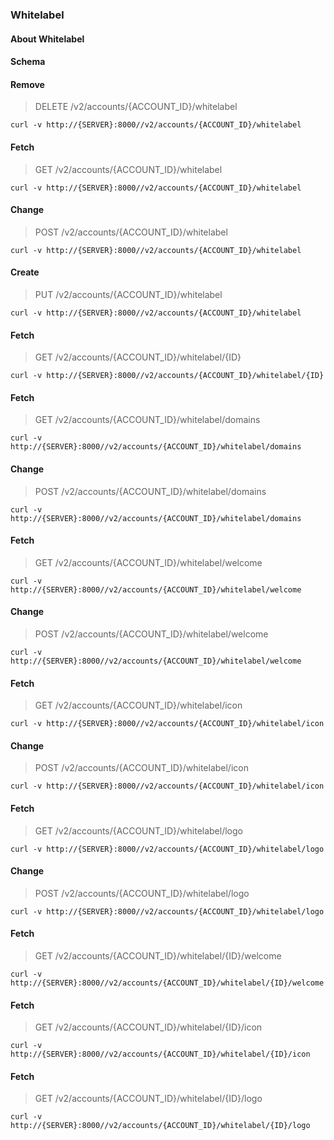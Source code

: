 ### Whitelabel

#### About Whitelabel

#### Schema



#### Remove

> DELETE /v2/accounts/{ACCOUNT_ID}/whitelabel

```curl
curl -v http://{SERVER}:8000//v2/accounts/{ACCOUNT_ID}/whitelabel
```

#### Fetch

> GET /v2/accounts/{ACCOUNT_ID}/whitelabel

```curl
curl -v http://{SERVER}:8000//v2/accounts/{ACCOUNT_ID}/whitelabel
```

#### Change

> POST /v2/accounts/{ACCOUNT_ID}/whitelabel

```curl
curl -v http://{SERVER}:8000//v2/accounts/{ACCOUNT_ID}/whitelabel
```

#### Create

> PUT /v2/accounts/{ACCOUNT_ID}/whitelabel

```curl
curl -v http://{SERVER}:8000//v2/accounts/{ACCOUNT_ID}/whitelabel
```

#### Fetch

> GET /v2/accounts/{ACCOUNT_ID}/whitelabel/{ID}

```curl
curl -v http://{SERVER}:8000//v2/accounts/{ACCOUNT_ID}/whitelabel/{ID}
```

#### Fetch

> GET /v2/accounts/{ACCOUNT_ID}/whitelabel/domains

```curl
curl -v http://{SERVER}:8000//v2/accounts/{ACCOUNT_ID}/whitelabel/domains
```

#### Change

> POST /v2/accounts/{ACCOUNT_ID}/whitelabel/domains

```curl
curl -v http://{SERVER}:8000//v2/accounts/{ACCOUNT_ID}/whitelabel/domains
```

#### Fetch

> GET /v2/accounts/{ACCOUNT_ID}/whitelabel/welcome

```curl
curl -v http://{SERVER}:8000//v2/accounts/{ACCOUNT_ID}/whitelabel/welcome
```

#### Change

> POST /v2/accounts/{ACCOUNT_ID}/whitelabel/welcome

```curl
curl -v http://{SERVER}:8000//v2/accounts/{ACCOUNT_ID}/whitelabel/welcome
```

#### Fetch

> GET /v2/accounts/{ACCOUNT_ID}/whitelabel/icon

```curl
curl -v http://{SERVER}:8000//v2/accounts/{ACCOUNT_ID}/whitelabel/icon
```

#### Change

> POST /v2/accounts/{ACCOUNT_ID}/whitelabel/icon

```curl
curl -v http://{SERVER}:8000//v2/accounts/{ACCOUNT_ID}/whitelabel/icon
```

#### Fetch

> GET /v2/accounts/{ACCOUNT_ID}/whitelabel/logo

```curl
curl -v http://{SERVER}:8000//v2/accounts/{ACCOUNT_ID}/whitelabel/logo
```

#### Change

> POST /v2/accounts/{ACCOUNT_ID}/whitelabel/logo

```curl
curl -v http://{SERVER}:8000//v2/accounts/{ACCOUNT_ID}/whitelabel/logo
```

#### Fetch

> GET /v2/accounts/{ACCOUNT_ID}/whitelabel/{ID}/welcome

```curl
curl -v http://{SERVER}:8000//v2/accounts/{ACCOUNT_ID}/whitelabel/{ID}/welcome
```

#### Fetch

> GET /v2/accounts/{ACCOUNT_ID}/whitelabel/{ID}/icon

```curl
curl -v http://{SERVER}:8000//v2/accounts/{ACCOUNT_ID}/whitelabel/{ID}/icon
```

#### Fetch

> GET /v2/accounts/{ACCOUNT_ID}/whitelabel/{ID}/logo

```curl
curl -v http://{SERVER}:8000//v2/accounts/{ACCOUNT_ID}/whitelabel/{ID}/logo
```


